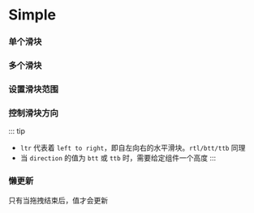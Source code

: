 # Simple

### 单个滑块

<example :value="example1"></example>

### 多个滑块

<example :value="example2"></example>

### 设置滑块范围

<example :value="example3"></example>

### 控制滑块方向

<example :value="example4"></example>

::: tip
 - `ltr` 代表着 `left to right`，即自左向右的水平滑块。`rtl/btt/ttb` 同理
 - 当 `direction` 的值为 `btt` 或 `ttb` 时，需要给定组件一个高度
:::

### 懒更新

只有当拖拽结束后，值才会更新

<example :value="example5"></example>

<script>
  export default {
    data () {
      return {
        example1: `
<template>
  <div>
    <vue-slider v-model="value"></vue-slider>
  </div>
</template>

<script>
  module.exports = {
    components: {
      VueSlider
    },
    data: function () {
      return {
        value: 0,
      }
    }
  }
        `,
        example2: `
<template>
  <div>
    <vue-slider v-model="value_2"></vue-slider>
    <vue-slider v-model="value_3"></vue-slider>
    <vue-slider v-model="value_4"></vue-slider>
  </div>
</template>

<script>
  module.exports = {
    components: {
      VueSlider
    },
    data: function () {
      return {
        value_2: [0, 50],
        value_3: [0, 50, 80],
        value_4: [0, 50, 80, 100],
      }
    }
  }
        `,
        example3: `
<template>
  <div>
    <vue-slider
      v-model="value"
      :min="0"
      :max="1"
      :interval="0.01"
    ></vue-slider>
  </div>
</template>

<script>
  module.exports = {
    components: {
      VueSlider
    },
    data: function () {
      return {
        value: 0
      }
    }
  }
        `,
        example4: `
<template>
  <div class="flex">
    <vue-slider v-model="value"></vue-slider>
    <vue-slider v-model="value" direction="rtl"></vue-slider>
    <vue-slider
      v-model="value"
      direction="btt"
      :height="300"
      style="display: inline-block; margin: 30px;"
    ></vue-slider>
    <vue-slider
      v-model="value"
      direction="ttb"
      style="display: inline-block; margin: 30px 0; height: 300px;"
    ></vue-slider>
  </div>
</template>

<script>
  module.exports = {
    components: {
      VueSlider
    },
    data: function () {
      return {
        value: 0
      }
    }
  }
        `,
        example5: `
<template>
  <div>
    <div>value: {{ value }}</div>
    <vue-slider v-model="value" :lazy="true"></vue-slider>
  </div>
</template>

<script>
  module.exports = {
    components: {
      VueSlider
    },
    data: function () {
      return {
        value: 0
      }
    }
  }
      `,
      }
    }
  }
</script>